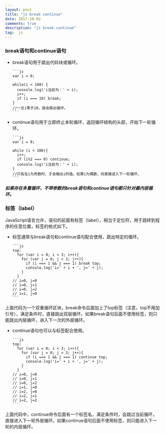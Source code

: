 ```yaml
---
layout: post
title: "js break continue"
date: 2017-10-02
comments: true
description: "js break-continue"
tag:  js
---
```


### break语句和continue语句

- break语句用于跳出代码块或循环。

      ```js
      var i = 0;

      while(i < 100) {
        console.log('i当前为：' + i);
        i++;
        if (i === 10) break;
      }
      //一旦i等于10，就会跳出循环。
      ```

- continue语句用于立即终止本轮循环，返回循环结构的头部，开始下一轮循环。

      ```js
      var i = 0;

      while (i < 100){
        i++;
        if (i%2 === 0) continue;
        console.log('i当前为：' + i);
      }
      //只有在i为奇数时，才会输出i的值。如果i为偶数，则直接进入下一轮循环。
      ```

***如果存在多重循环，不带参数的break语句和continue语句都只针对最内层循环。***

### 标签（label）

JavaScript语言允许，语句的前面有标签（label），相当于定位符，用于跳转到程序的任意位置，标签的格式如下。

- 标签通常与break语句和continue语句配合使用，跳出特定的循环。

      ```js
      top:
        for (var i = 0; i < 3; i++){
          for (var j = 0; j < 3; j++){
            if (i === 1 && j === 1) break top;
            console.log('i=' + i + ', j=' + j);
          }
        }
      // i=0, j=0
      // i=0, j=1
      // i=0, j=2
      // i=1, j=0
      ```

上面代码为一个双重循环区块，break命令后面加上了top标签（注意，top不用加引号），满足条件时，直接跳出双层循环。如果break语句后面不使用标签，则只能跳出内层循环，进入下一次的外层循环。

- continue语句也可以与标签配合使用。

      ```js
      top:
        for (var i = 0; i < 3; i++){
          for (var j = 0; j < 3; j++){
            if (i === 1 && j === 1) continue top;
            console.log('i=' + i + ', j=' + j);
          }
        }
      // i=0, j=0
      // i=0, j=1
      // i=0, j=2
      // i=1, j=0
      // i=2, j=0
      // i=2, j=1
      // i=2, j=2
      ```

上面代码中，continue命令后面有一个标签名，满足条件时，会跳过当前循环，直接进入下一轮外层循环。如果continue语句后面不使用标签，则只能进入下一轮的内层循环。
